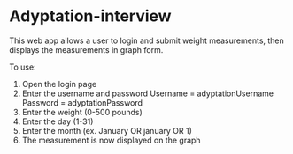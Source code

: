 # Adyptation-interview
This web app allows a user to login and submit weight measurements, then displays the measurements in graph form.

To use:
  1. Open the login page
  2. Enter the username and password
    Username = adyptationUsername
    Password = adyptationPassword
  3. Enter the weight (0-500 pounds)
  4. Enter the day (1-31)
  5. Enter the month (ex. January OR january OR 1)
  6. The measurement is now displayed on the graph

